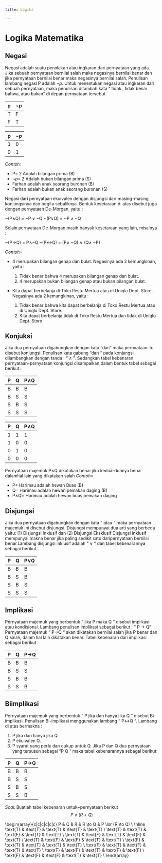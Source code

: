 ```yaml
---
title: Logika

---
```


# Logika Matematika

## Negasi
Negasi adalah suatu penolakan atau ingkaran dari pernyataan yang ada. Jika sebuah pernyataan bernilai salah maka negasinya bernilai benar dan jika pernyataan bernilai benar maka negasinya bernilai salah. Penulisan lambang negasi P
adalah $\neg p$. Untuk menentukan negasi atau ingkaran dari sebuah pernyataan, maka penulisan ditambah kata “ tidak , tidak benar bahwa, atau bukan“ di depan pernyataan tersebut.


| p    | $\neg p$ |
| -------- | ------
| T    | F     |
| F    | T     |

| p    | $\neg p$ |
| -------- | ------
| 1    | 0     |
| 0    | 1     |

*Contoh*:
- P= 2 Adalah bilangan prima (B)
- $\neg p$= 2 Adalah bukan bilangan prima (S)
- Farhan adalah anak seorang buronan (B)
- Farhan adalah bukan anak seorang buronan (S)

Negasi dari pernyataan ekuivalen dengan disjungsi dari masing-masing konjungsinya dan begitu sebaliknya. Bentuk kesetaraan di atas disebut juga dengan pernyataan De-Morgan, yaitu :

~(P$\wedge$Q) = ~P $\vee$ ~Q
~(P$\vee$Q) = ~P $\wedge$ ~Q

Selain pernyataan De-Morgan masih banyak kesetaraan yang lain, misalnya :

~(P$\rightarrow$Q) = P$\wedge$~Q
~(P$\leftrightarrow$Q) = (P$\wedge$ ~Q) $\vee$ (Q$\wedge$ ~P)

*Contoh=* 
- 4 merupakan bilangan genap dan bulat.
Negasinya ada 2 kemungkinan, yaitu :
  1. Tidak benar bahwa 4 merupakan bilangan genap dan bulat.
  2.  4 merupakan bukan bilangan genap atau bukan bilangan bulat.
  
- Kita dapat berbelanja di Toko Restu Mertua atau di Uniqlo Dept. Store.
Negasinya ada 2 kemungkinan, yaitu :
  1. Tidak benar bahwa kita dapat berbelanja di Toko Restu Mertua atau di Uniqlo Dept. Store.
  2. Kita dapat berbelanja tidak di Toko Restu Mertua dan tidak di Uniqlo Dept. Store

## Konjuksi
Jika dua pernyataan digabungkan dengan kata “dan” maka pernyataan itu disebut konjungsi. Penulisan kata gabung “dan “ pada konjungsi dilambangkan dengan tanda : “ $\wedge$ ". Sedangkan tabel kebenaran pernyataan-pernyataan konjungsi disampaikan dalam bentuk tabel sebagai berikut :



| P   | Q   | P$\wedge$Q |
| --- | --- | ---------- |
| B   | B   | B          |
| B   | S   | S          |
| S   | B   | S          |
| S   | S   | S          |

        
| P   | Q   | P$\wedge$Q |
| --- | --- | ---------- |
| 1   | 1   | 1          |
| 1   | 0   | 0          |
| 0   | 1   | 0          |
| 0   | 0   | 0          |

Pernyataan majemuk P$\wedge$Q dikatakan benar jika kedua-duanya benar dalamhal lain yang dikatakan salah
*Contoh*=
- P= Harimau adalah hewan Buas (B)
- Q= Harimau adalah hewan pemakan daging (B)
- P$\wedge$Q= Harimau adalah hewan buas pemakan daging

## Disjungsi
Jika dua pernyataan digabungkan dengan kata “ atau “ maka pernyataan majemuk ini disebut disjungsi. Disjungsi mempunyai dua arti yang berbeda yaitu: 
(1) Disjungsi Inklusif dan (2) Disjungsi Eksklusif
 Disjungsi inklusif mempunyai makna benar jika paling sedikit satu daripernyataan bernilai benar.Lambang disjungsi inklusif adalah 
 “ $\vee$ “ dan tabel kebenarannya sebagai
berikut.

| P   | Q   | P$\vee$Q |
| --- | --- | ---------- |
| B   | B   | B          |
| B   | S   | B          |
| S   | B   | S          |
| S   | S   | S          |



## Implikasi
Pernyataan majemuk yang berbentuk “ jika P maka Q “ disebut implikasi atau kondisional. Lambang penulisan implikasi sebagai berikut :
“ P $\rightarrow$ Q“
Pernyataan majemuk “ P$\rightarrow$Q “ akan dikatakan bernilai salah jika P benar dan Q salah, dalam hal lain dikatakan benar.
Tabel kebenaran dari implikasi sebagai berikut 


| P   | Q   | P$\rightarrow$Q |
| --- | --- | ---------- |
| B   | B   | B          |
| B   | S   | S          |
| S   | B   | B          |
| S   | S   | B          |
## Biimplikasi

Pernyataan majemuk yang berbentuk “ P jika dan hanya jika Q “ disebut Bi-implikasi. Penulisan Bi-implikasi menggunakan lambang “ P$\leftrightarrow$Q “. Lambang di atas bermakna :
1. P jika dan hanya jika Q.
2. P ekuivalen Q.
3. P syarat yang perlu dan cukup untuk Q.
Jika P dan Q dua pernyataan yang tersusun sebagai “P Q “ maka tabel
kebenarannya sebagai berikut:

| P   | Q   | P$\rightarrow$Q |
| --- | --- | ---------- |
| B   | B   | B          |
| B   | S   | S          |
| S   | B   | S          |
| S   | S   | B          |

*Soal:*
Buatlah tabel kebenaran untuk~pernyataan berikut $$P\lor(R\to\ Q)$$

\begin{array}{c|c|c|c|c|c}
P & Q & R & R \to Q & P \lor (R \to Q) \\
\hline
\text{T} & \text{T} & \text{T} & \text{T} & \text{T} \\
\text{T} & \text{T} & \text{F} & \text{T} & \text{T} \\
\text{T} & \text{F} & \text{T} & \text{F} & \text{T} \\
\text{T} & \text{F} & \text{F} & \text{T} & \text{T} \\
\text{F} & \text{T} & \text{T} & \text{T} & \text{T} \\
\text{F} & \text{T} & \text{F} & \text{T} & \text{T} \\
\text{F} & \text{F} & \text{T} & \text{F} & \text{F} \\
\text{F} & \text{F} & \text{F} & \text{T} & \text{T} \\
\end{array}